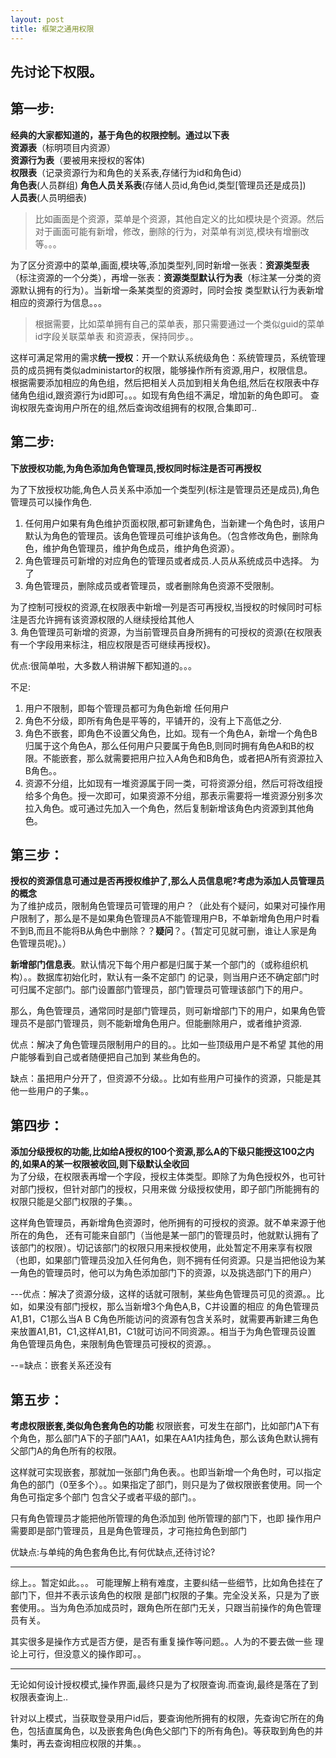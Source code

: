 ```yaml
---
layout: post
title: 框架之通用权限 
---  
```

 
## 先讨论下权限。 ##

第一步:
--
**经典的大家都知道的，基于角色的权限控制。通过以下表**  
**资源表**（标明项目内资源）  
**资源行为表**（要被用来授权的客体)    
**权限表**（记录资源行为和角色的关系表,存储行为id和角色id）  
**角色表**(人员群组)
**角色人员关系表**(存储人员id,角色id,类型[管理员还是成员])  
**人员表**(人员明细表)  
  
>比如画面是个资源，菜单是个资源，其他自定义的比如模块是个资源。然后对于画面可能有新增，修改，删除的行为，对菜单有浏览,模块有增删改等。。。 


为了区分资源中的菜单,画面,模块等,添加类型列,同时新增一张表：**资源类型表**（标注资源的一个分类），再增一张表：**资源类型默认行为表**（标注某一分类的资源默认拥有的行为）。当新增一条某类型的资源时，同时会按 类型默认行为表新增 相应的资源行为信息。。。

>根据需要，比如菜单拥有自己的菜单表，那只需要通过一个类似guid的菜单id字段关联菜单表 和资源表，保持同步。。

这样可满足常用的需求**统一授权**：开一个默认系统级角色：系统管理员，系统管理员的成员拥有类似administartor的权限，能够操作所有资源,用户，权限信息。  
根据需要添加相应的角色组，然后把相关人员加到相关角色组,然后在权限表中存储角色组id,跟资源行为id即可。。。如现有角色组不满足，增加新的角色即可。
查询权限先查询用户所在的组,然后查询改组拥有的权限,合集即可.. 

第二步:
---
**下放授权功能,为角色添加角色管理员,授权同时标注是否可再授权**   

为了下放授权功能,角色人员关系中添加一个类型列(标注是管理员还是成员),角色管理员可以操作角色.  
1. 任何用户如果有角色维护页面权限,都可新建角色，当新建一个角色时，该用户默认为角色的管理员。该角色管理员可维护该角色。（包含修改角色，删除角色，维护角色管理员，维护角色成员，维护角色资源）。   
2. 角色管理员可新增的对应角色的管理员或者成员.人员从系统成员中选择。
为了  
3. 角色管理员，删除成员或者管理员，或者删除角色资源不受限制。  

为了控制可授权的资源,在权限表中新增一列是否可再授权,当授权的时候同时可标注是否允许拥有该资源权限的人继续授给其他人  
3. 角色管理员可新增的资源，为当前管理员自身所拥有的可授权的资源{在权限表有一个字段用来标注，相应权限是否可继续再授权}。     

优点:很简单啦，大多数人稍讲解下都知道的。。。

不足:    
1. 用户不限制，即每个管理员都可为角色新增 任何用户   
2. 角色不分级，即所有角色是平等的，平铺开的，没有上下高低之分.  
3. 角色不嵌套，即角色不设置父角色，比如。现有一个角色A，新增一个角色B归属于这个角色A，那么任何用户只要属于角色B,则同时拥有角色A和B的权限。不能嵌套，那么就需要把用户拉入A角色和B角色，或者把A所有资源拉入B角色。。   
4. 资源不分组，比如现有一堆资源属于同一类，可将资源分组，然后可将改组授给多个角色。授一次即可，如果资源不分组，那表示需要将一堆资源分别多次拉入角色。或可通过先加入一个角色，然后复制新增该角色内资源到其他角色。


第三步：
--
**授权的资源信息可通过是否再授权维护了,那么人员信息呢?考虑为添加人员管理员的概念**  
为了维护成员，限制角色管理员可管理的用户？（此处有个疑问，如果对可操作用户限制了，那么是不是如果角色管理员A不能管理用户B，不单新增角色用户时看不到B,而且不能将B从角色中删除？？**疑问**？。{暂定可见就可删，谁让人家是角色管理员呢}。）

**新增部门信息表**。默认情况下每个用户都是归属于某一个部门的（或称组织机构）。。数据库初始化时，默认有一条不定部门 的记录，则当用户还不确定部门时可归属不定部门。部门设置部门管理员，部门管理员可管理该部门下的用户。

那么，角色管理员，通常同时是部门管理员，则可新增部门下的用户，如果角色管理员不是部门管理员，则不能新增角色用户。但能删除用户，或者维护资源.  

优点：解决了角色管理员限制用户的目的。。比如一些顶级用户是不希望 其他的用户能够看到自己或者随便把自己加到 某些角色的。 

缺点：虽把用户分开了，但资源不分级。。比如有些用户可操作的资源，只能是其他一些用户的子集。。

第四步：
--
**添加分级授权的功能,比如给A授权的100个资源,那么A的下级只能授这100之内的,如果A的某一权限被收回,则下级默认全收回**  
为了分级，在权限表再增一个字段，授权主体类型。即除了为角色授权外，也可针对部门授权，但针对部门的授权，只用来做 分级授权使用，即子部门所能拥有的权限只能是父部门权限的子集。。

这样角色管理员，再新增角色资源时，他所拥有的可授权的资源。就不单来源于他所在的角色， 还有可能来自部门（当他是某一部门的管理员时，他就默认拥有了该部门的权限）。切记该部门的权限只用来授权使用，此处暂定不用来享有权限（也即，如果部门管理员没加入任何角色，则不拥有任何资源。只是当把他设为某一角色的管理员时，他可以为角色添加部门下的资源，以及挑选部门下的用户）

---优点：解决了资源分级，这样的话就可限制，某些角色管理员可见的资源。。比如，如果没有部门授权，那么当新增3个角色A,B，C并设置的相应 的角色管理员A1,B1，C1那么当A B C角色所能访问的资源有包含关系时，就需要再新建三角色来放置A1,B1，C1,这样A1,B1，C1就可访问不同资源。。相当于为角色管理员设置 角色管理员角色，来限制角色管理员可授权的资源。。

--=缺点：嵌套关系还没有

第五步：
--
**考虑权限嵌套,类似角色套角色的功能**
权限嵌套，可发生在部门，比如部门A下有个角色，那么部门A下的子部门AA1，如果在AA1内挂角色，那么该角色默认拥有父部门A的角色所有的权限。

这样就可实现嵌套，那就加一张部门角色表。。也即当新增一个角色时，可以指定角色的部门（0至多个）。。如果指定了部门，则只是为了做权限嵌套使用。同一个角色可指定多个部门 包含父子或者平级的部门。。

只有角色管理员才能把他所管理的角色添加到 他所管理的部门下，也即 操作用户需要即是部门管理员，且是角色管理员，才可拖拉角色到部门

优缺点:与单纯的角色套角色比,有何优缺点,还待讨论?




---

综上。。暂定如此。。。 可能理解上稍有难度，主要纠结一些细节，比如角色挂在了部门下，但并不表示该角色的权限 是部门权限的子集。完全没关系，只是为了嵌套使用。。当为角色添加成员时，跟角色所在部门无关，只跟当前操作的角色管理员有关。

其实很多是操作方式是否方便，是否有重复操作等问题。。人为的不要去做一些 理论上可行，但没意义的操作即可。。

---  
无论如何设计授权模式,操作界面,最终只是为了权限查询.而查询,最终是落在了到权限表查询上..

针对以上模式，当获取登录用户id后，要查询他所拥有的权限，先查询它所在的角色，包括直属角色，以及嵌套角色(角色父部门下的所有角色)。等获取到角色的并集时，再去查询相应权限的并集。。
